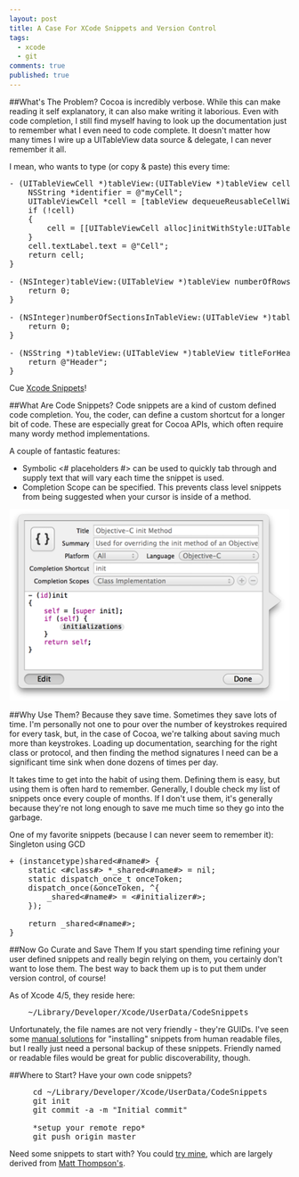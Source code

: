 ```yaml
---
layout: post
title: A Case For XCode Snippets and Version Control
tags:
  - xcode
  - git
comments: true
published: true
---
```



##What's The Problem?
Cocoa is incredibly verbose. While this can make reading it self explanatory, it can also make writing it laborious. Even with code completion, I still find myself having to look up the documentation just to remember what I even need to code complete. It doesn't matter how many times I wire up a UITableView data source & delegate, I can never remember it all. 

I mean, who wants to type (or copy & paste) this every time:
<pre class="prettyprint lang-c">
- (UITableViewCell *)tableView:(UITableView *)tableView cellForRowAtIndexPath:(NSIndexPath *)indexPath {
	NSString *identifier = @"myCell";
	UITableViewCell *cell = [tableView dequeueReusableCellWithIdentifier:identifier];
    if (!cell)
    {
        cell = [[UITableViewCell alloc]initWithStyle:UITableViewCellStyleDefault reuseIdentifier:identifier];
    }    
    cell.textLabel.text = @"Cell";    
    return cell;
}

- (NSInteger)tableView:(UITableView *)tableView numberOfRowsInSection:(NSInteger)section {
	return 0;
}

- (NSInteger)numberOfSectionsInTableView:(UITableView *)tableView {
	return 0;
}

- (NSString *)tableView:(UITableView *)tableView titleForHeaderInSection:(NSInteger)section {
	return @"Header";
}
</pre>


Cue [Xcode Snippets](https://developer.apple.com/library/ios/recipes/xcode_help-source_editor/CreatingaCustomCodeSnippet/CreatingaCustomCodeSnippet.html)! 

##What Are Code Snippets?
Code snippets are a kind of custom defined code completion. You, the coder, can define a custom shortcut for a longer bit of code. These are especially great for Cocoa APIs, which often require many wordy method implementations.

A couple of fantastic features:

* Symbolic <# placeholders #> can be used to quickly tab through and supply text that will vary each time the snippet is used.
* Completion Scope can be specified. This prevents class level snippets from being suggested when your cursor is inside of a method.

![Xcode Snippet Edit Dialog](/assets/img/xcode_snippet.png "Xcode Snippet")

##Why Use Them?
Because they save time. Sometimes they save lots of time. I'm personally not one to pour over the number of keystrokes required for every task, but, in the case of Cocoa, we're talking about saving much more than keystrokes. Loading up documentation, searching for the right class or protocol, and then finding the method signatures I need can be a significant time sink when done dozens of times per day. 

It takes time to get into the habit of using them. Defining them is easy, but using them is often hard to remember. Generally, I double check my list of snippets once every couple of months. If I don't use them, it's generally because they're not long enough to save me much time so they go into the garbage.

One of my favorite snippets (because I can never seem to remember it): Singleton using GCD
<pre class="prettyprint lang-c">
+ (instancetype)shared<#name#> {
    static <#class#> *_shared<#name#> = nil;
    static dispatch_once_t onceToken;
    dispatch_once(&onceToken, ^{
        _shared<#name#> = <#initializer#>;
    });
    
    return _shared<#name#>;
}
</pre>


##Now Go Curate and Save Them
If you start spending time refining your user defined snippets and really begin relying on them, you certainly don't want to lose them. The best way to back them up is to put them under version control, of course!

As of Xcode 4/5, they reside here: 
 
<pre class="prettyprint lang-bash">
	~/Library/Developer/Xcode/UserData/CodeSnippets
</pre>

Unfortunately, the file names are not very friendly - they're GUIDs. I've seen some [manual solutions](https://github.com/brennanMKE/XcodeCodeSnippets) for "installing" snippets from human readable files, but I really just need a personal backup of these snippets. Friendly named or readable files would be great for public discoverability, though. 

##Where to Start?
Have your own code snippets?

<pre class="prettyprint lang-bash">
	 cd ~/Library/Developer/Xcode/UserData/CodeSnippets
	 git init
	 git commit -a -m "Initial commit"

	 *setup your remote repo*
	 git push origin master
</pre>

Need some snippets to start with? You could [try mine](https://github.com/sethgho/xcode-snippets), which are largely derived from [Matt Thompson's](https://github.com/mattt/Xcode-Snippets).
